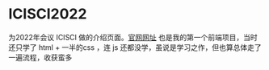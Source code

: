 # ICISCI2022
为2022年会议 ICISCI 做的介绍页面。[官网网址](http://icisci2022.org/)
也是我的第一个前端项目，当时还只学了 html + 一半的css ，连 js 还都没学，虽说是学习之作，但也算总体走了一遍流程，收获蛮多
